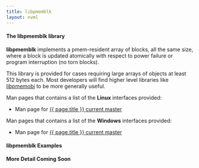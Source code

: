 ```yaml
---
title: libpmemblk
layout: nvml
---
```


#### The libpmemblk library

**libpmemblk** implements a pmem-resident array of blocks,
all the same size, where a block is updated atomically with
respect to power failure or program interruption (no torn
blocks).

This library is provided for cases requiring large arrays
of objects at least 512 bytes each.  Most
developers will find higher level libraries like
[libpmemobj](../libpmemobj) to be more generally useful.

Man pages that contains a list of the **Linux** interfaces provided:

* Man page for <a href="../manpages/linux/master/{{ page.title }}.3.html">{{ page.title }} current master</a>


Man pages that contains a list of the **Windows** interfaces provided:

* Man page for <a href="../manpages/windows/master/{{ page.title }}.3.html">{{ page.title }} current master</a>

#### libpmemblk Examples

**More Detail Coming Soon**

<code data-gist-id='andyrudoff/b3e569c479c3b7120875' data-gist-file='manpage.c' data-gist-line='37-96' data-gist-highlight-line='43' data-gist-hide-footer='true'></code>
